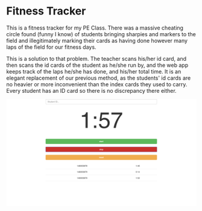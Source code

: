 # Fitness Tracker

This is a fitness tracker for my PE Class. There was a massive cheating circle found (funny I know) of students bringing sharpies and markers to the field and illegitimately marking their cards as having done however many laps of the field for our fitness days.

This is a solution to that problem. The teacher scans his/her id card, and then scans the id cards of the student as he/she run by, and the web app keeps track of the laps he/she has done, and his/her total time. It is an elegant replacement of our previous method, as the students' id cards are no heavier or more inconvenient than the index cards they used to carry. Every student has an ID card so there is no discrepancy there either.

![](screenshot.png)